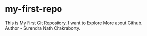 # my-first-repo
This is My First Git Repository. I want to Explore More about Github.
<br>
Author - Surendra Nath Chakraborty.
